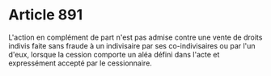 # Article 891

L'action en complément de part n'est pas admise contre une vente de droits indivis faite sans fraude à un indivisaire par ses co-indivisaires ou par l'un d'eux, lorsque la cession comporte un aléa défini dans l'acte et expressément accepté par le cessionnaire.
